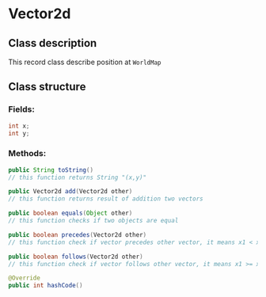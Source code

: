 # Vector2d

## Class description
This record class describe position at `WorldMap`

## Class structure
### Fields:
```java
int x;
int y;
```
    
### Methods:
```java
public String toString()
// this function returns String "(x,y)"

public Vector2d add(Vector2d other)
// this function returns result of addition two vectors

public boolean equals(Object other)
// this function checks if two objects are equal

public boolean precedes(Vector2d other)
// this function check if vector precedes other vector, it means x1 < x2 and y1 < y2

public boolean follows(Vector2d other)
// this function check if vector follows other vector, it means x1 >= x2 and y1 >= y2

@Override
public int hashCode()
```